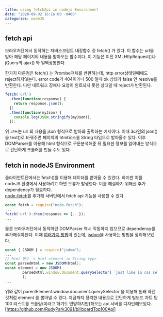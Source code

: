 ```yaml
---
title: using fetchApi in nodejs Environment
date: "2020-09-02 16:16:00 -0400"
categories: nodeJS
---
```


## fetch api
브라우저단에서 동작하는 자바스크립트 내장함수 중 fetch() 가 있다. 
이 함수는 url을 받아 해당 페이지의 내용을 받아오는 함수이다. 
이 기능은 이전 XMLHttpRequest()나 jQuery의 ajax() 와 일맥상통한다. 

한가지 다른점은 fetch() 는 Promise객체를 반환하는데, http error상태일때에도 reject하지않는다. 
error code가 404이거나 500 일때 ok 상태가 false 인 resolve를 반환한다. 
다만 네트워크 장애나 요청이 완료되지 못한 상태일 때 reject가 반환된다.  
``` javascript
fetch('url')
  .then(function(response) {
    return response.json();
  })
  .then(function(myJson) {
    console.log(JSON.stringify(myJson));
  });
```
위 코드는 url 의 내용을 json 형식으로 받아와 출력하는 예제이다. 
이때 3라인의 json()을 text()로 바꿔주면 페이지의 html요소를 String 타입으로 받아올수 있다. 
이후 DOMParser를 이용해 html 형식으로 구문분석해준 뒤 필요한 정보를 읽어내는 방식으로 간단하게 크롤러를 만들 수도 있다. 
  
## fetch in nodeJS Environment
클라이언트단에서는 fetch()를 이용해 데이터를 받아올 수 있었다. 
하지만 이를 nodeJS 환경에서 사용하려고 하면 오류가 발생한다. 
이를 해결하기 위해선 추가 dependency가 필요하다.  
[node-fetch]를 추가해 서버단에서 fetch api 기능을 사용할 수 있다.  
``` javascript
const fetch = require("node-fetch");
...
fetch('url').then(response => {...});
...
```
  
물론 브라우저단에서 동작하던 DOMParser 역시 작동하지 않으므로 dependency를 추가해줘야한다.
이때 [여러가지 방법]이 있는데, [jsdom]을 사용하는 방법을 정리해보았다.
``` javascript
const { JSDOM } = require("jsdom");
...
// html 변수 -> html element in String type
const parsedHtml = new JSDOM(html);
const element = new JSDOM(
        parsedHtml.window.document.querySelector( `just like in css selector`).innerHTML
        );
...
```
위와 같이 parentElement.window.document.querySelector 을 이용해 원래 하던것처럼 element 를 뽑아낼 수 있다. 
지금까지 정리한 내용으로 간단하게 빌보드 차트 탑100 리스트를 크롤링(이라고 하기도 민망하지만)해오는 api 서버를 디자인해보았다.  
[https://github.com/RudyPark3091/billboardTop100Api]

[node-fetch]: https://www.npmjs.com/package/node-fetch
[jsdom]: https://www.npmjs.com/package/jsdom
[여러가지 방법]: https://stackoverflow.com/questions/11398419/trying-to-use-the-domparser-with-node-js/55668667
[https://github.com/RudyPark3091/billboardTop100Api]: https://github.com/RudyPark3091/billboardTop100Api
